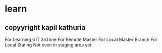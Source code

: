 # learn
## copyyright kapil kathuria
For Learning GIT
3rd line
For Remote Master
For Local Master Branch
For Local Stating
Not even in staging area yet
